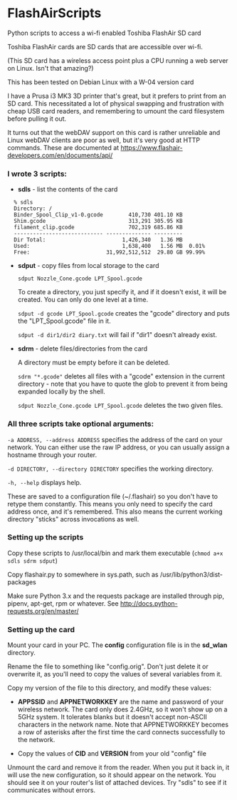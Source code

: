 # FlashAirScripts
Python scripts to access a wi-fi enabled Toshiba FlashAir SD card

Toshiba FlashAir cards are SD cards that are accessible over wi-fi.

(This SD card has a wireless access point plus a CPU running a web server on
Linux. Isn't that amazing?)

This has been tested on Debian Linux with a W-04 version card

I have a Prusa i3 MK3 3D printer that's great, but it prefers to print from an
SD card. This necessitated a lot of physical swapping and frustration with
cheap USB card readers, and remembering to umount the card filesystem before
pulling it out.

It turns out that the webDAV support on this card is rather unreliable and
Linux webDAV clients are poor as well, but it's very good at HTTP
commands. These are documented at
https://www.flashair-developers.com/en/documents/api/

### I wrote 3 scripts:

* **sdls**  - list the contents of the card

```
  % sdls
  Directory: /
  Binder_Spool_Clip_v1-0.gcode        410,730 401.10 KB
  Shim.gcode                          313,291 305.95 KB
  filament_clip.gcode                 702,319 685.86 KB
  ---------------------------- -------------- ---------
  Dir Total:                        1,426,340   1.36 MB
  Used:                             1,638,400   1.56 MB  0.01%
  Free:                        31,992,512,512  29.80 GB 99.99%
```

* **sdput** - copy files from local storage to the card

  `sdput Nozzle_Cone.gcode LPT_Spool.gcode`

  To create a directory, you just specify it, and if it doesn't exist, it will
  be created. You can only do one level at a time.

  `sdput -d gcode LPT_Spool.gcode` creates the "gcode" directory and puts the
  "LPT_Spool.gcode" file in it.

  `sdput -d dir1/dir2 diary.txt` will fail if "dir1" doesn't already exist.

* **sdrm** - delete files/directories from the card

  A directory must be empty before it can be deleted.

  `sdrm "*.gcode"` deletes all files with a "gcode" extension in the current
  directory - note that you have to quote the glob to prevent it from being
  expanded locally by the shell.

  `sdput Nozzle_Cone.gcode LPT_Spool.gcode` deletes the two given files.

### All three scripts take optional arguments:

`-a ADDRESS, --address ADDRESS` specifies the address of the card on your
network. You can either use the raw IP address, or you can usually assign a
hostname through your router.

`-d DIRECTORY, --directory DIRECTORY` specifies the working directory.

`-h, --help` displays help.

These are saved to a configuration file (~/.flashair) so you don't have to
retype them constantly. This means you only need to specify the card address
once, and it's remembered. This also means the current working directory
"sticks" across invocations as well.

### Setting up the scripts

Copy these scripts to /usr/local/bin and mark them executable (`chmod a+x sdls sdrm sdput`)

Copy flashair.py to somewhere in sys.path, such as /usr/lib/python3/dist-packages

Make sure Python 3.x and the requests package are installed through pip,
pipenv, apt-get, rpm or whatever. See
http://docs.python-requests.org/en/master/

### Setting up the card

Mount your card in your PC. The **config** configuration file is in the
**sd_wlan** directory.

Rename the file to something like "config.orig". Don't just delete it or
overwrite it, as you'll need to copy the values of several variables from it.

Copy my version of the file to this directory, and modify these values:

* **APPSSID** and **APPNETWORKKEY** are the name and password of your wireless
  network.  The card only does 2.4GHz, so it won't show up on a 5GHz system.
  It tolerates blanks but it doesn't accept non-ASCII characters in the
  network name. Note that APPNETWORKKEY becomes a row of asterisks after the
  first time the card connects successfully to the network.

* Copy the values of **CID** and **VERSION** from your old "config" file

Unmount the card and remove it from the reader. When you put it back in, it
will use the new configuration, so it should appear on the network. You should
see it on your router's list of attached devices. Try "sdls" to see if it
communicates without errors.
